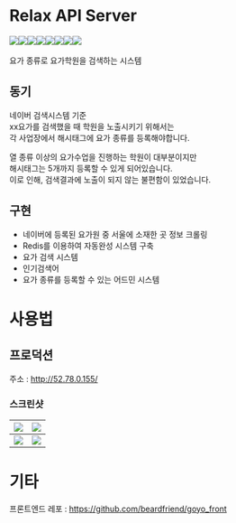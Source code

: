 
# Relax API Server

<div style="display:flex;">
   <img src="https://img.shields.io/badge/GO-gray?style=flat&logo=Go&logoColor=00ADD8"/>
	<img src="https://img.shields.io/badge/gORM-gray?style=flat"/>
	<img src="https://img.shields.io/badge/gin-gray?style=flat"/>
	  <img src="https://img.shields.io/badge/MariaDB-gray?style=flat&logo=MariaDB&logoColor=003545"/>
  <img src="https://img.shields.io/badge/Redis-gray?style=flat&logo=Redis&logoColor=DC382D"/>
    <img src="https://img.shields.io/badge/AWS_LightSail-gray?style=flat"/>
  <img src="https://img.shields.io/badge/Docker-gray?style=flat&logo=Docker&logoColor=2496ED"/>
  <img src="https://img.shields.io/badge/Nginx-gray?style=flat&logo=NGINX&logoColor=009639"/>
</div>

<br/>
요가 종류로 요가학원을 검색하는 시스템 

## 동기


네이버 검색시스템 기준  
xx요가를 검색했을 때 학원을 노출시키기 위해서는  
각 사업장에서 해시태그에 요가 종류를 등록해야합니다. 

열 종류 이상의 요가수업을 진행하는 학원이 대부분이지만  
해시태그는 5개까지 등록할 수 있게 되어있습니다.  
이로 인해, 검색결과에 노출이 되지 않는 불편함이 있었습니다.  


## 구현

- 네이버에 등록된 요가원 중 서울에 소재한 곳 정보 크롤링
- Redis를 이용하여 자동완성 시스템 구축
- 요가 검색 시스템
- 인기검색어
- 요가 종류를 등록할 수 있는 어드민 시스템


# 사용법

## 프로덕션

주소 : http://52.78.0.155/

### 스크린샷


| ![](https://velog.velcdn.com/images/beardfriend/post/4a79cb0f-3f7d-4b63-ab01-61b7a0df90f5/image.png) | <img src="https://velog.velcdn.com/images/beardfriend/post/b64779ca-77b8-42e9-ae72-03224835e50d/image.png"/> |
| :----------------------------:| :---------------------:| 
| <img src="https://velog.velcdn.com/images/beardfriend/post/61824d66-c5c3-48f3-841f-ddff4c96578f/image.png"  />     |     ![](https://velog.velcdn.com/images/beardfriend/post/82c17457-6c07-424a-a8be-e06827e3066f/image.png) |

# 기타

프론트엔드 레포 : https://github.com/beardfriend/goyo_front

